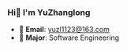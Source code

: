 ### Hi👋 I'm YuZhanglong

- :e-mail: **Email**: yuzl1123@163.com
- :school_satchel: **Major**: Software Engineering
